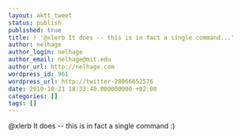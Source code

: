 ```yaml
---
layout: aktt_tweet
status: publish
published: true
title: ! '@xlerb It does -- this is in fact a single command...'
author: nelhage
author_login: nelhage
author_email: nelhage@mit.edu
author_url: http://nelhage.com
wordpress_id: 961
wordpress_url: http://twitter-28066652576
date: 2010-10-21 18:33:40.000000000 +02:00
categories: []
tags: []
---
```

@xlerb It does -- this is in fact a single command :)
